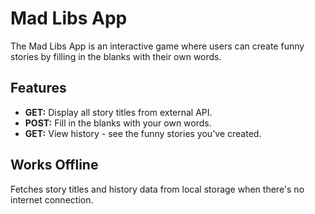 # Mad Libs App

The Mad Libs App is an interactive game where users can create funny stories by filling in the blanks with their own words.

## Features

- **GET:** Display all story titles from external API.
- **POST:** Fill in the blanks with your own words.
- **GET:** View history - see the funny stories you've created.

## Works Offline

Fetches story titles and history data from local storage when there's no internet connection.


